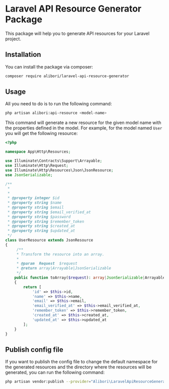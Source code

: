 # Laravel API Resource Generator Package

This package will help you to generate API resources for your Laravel project.

## Installation

You can install the package via composer:

```bash
composer require alibori/laravel-api-resource-generator
```

## Usage

All you need to do is to run the following command:

``` bash
php artisan alibori:api-resource <model-name>
```

This command will generate a new resource for the given model name with the properties defined in the model. For example, for the model named `User` you will get the following resource:

``` php
<?php

namespace App\Http\Resources;

use Illuminate\Contracts\Support\Arrayable;
use Illuminate\Http\Request;
use Illuminate\Http\Resources\Json\JsonResource;
use JsonSerializable;

/**
 * 
 *
 * @property integer $id
 * @property string $name
 * @property string $email
 * @property string $email_verified_at
 * @property string $password
 * @property string $remember_token
 * @property string $created_at
 * @property string $updated_at
 */
class UserResource extends JsonResource
{
     /**
     * Transform the resource into an array.
     *
     * @param  Request  $request
     * @return array|Arrayable|JsonSerializable
     */
    public function toArray($request): array|JsonSerializable|Arrayable
    {
        return [
            'id' => $this->id,
            'name' => $this->name,
            'email' => $this->email,
            'email_verified_at' => $this->email_verified_at,
            'remember_token' => $this->remember_token,
            'created_at' => $this->created_at,
            'updated_at' => $this->updated_at
        ];
    }
}

```

## Publish config file

If you want to publish the config file to change the default namespace for the generated resources and the directory where the resources will be generated, you can run the following command:

``` bash
php artisan vendor:publish --provider="Alibori\LaravelApiResourceGenerator\LaravelApiResourceGeneratorServiceProvider" --tag="config"
```
